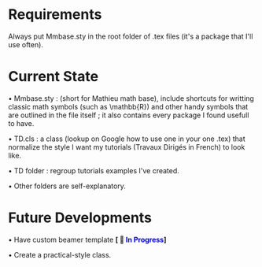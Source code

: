 # Requirements

Always put Mmbase.sty in the root folder of .tex files (it's a package that I'll use often).

# Current State

• Mmbase.sty : (short for Mathieu math base), include shortcuts for writting classic math symbols (such as \mathbb{R}) and other handy symbols that are outlined in the file itself ; it also contains every package I found usefull to have.

• TD.cls : a class (lookup on Google how to use one in your one .tex) that normalize the style I want my tutorials (Travaux Dirigés in French) to look like.

• TD folder : regroup tutorials examples I've created.

• Other folders are self-explanatory.


# Future Developments


• Have custom beamer template **[ 🚧 <span style="color:blue;">In Progress</span>]**

• Create a practical-style class.


